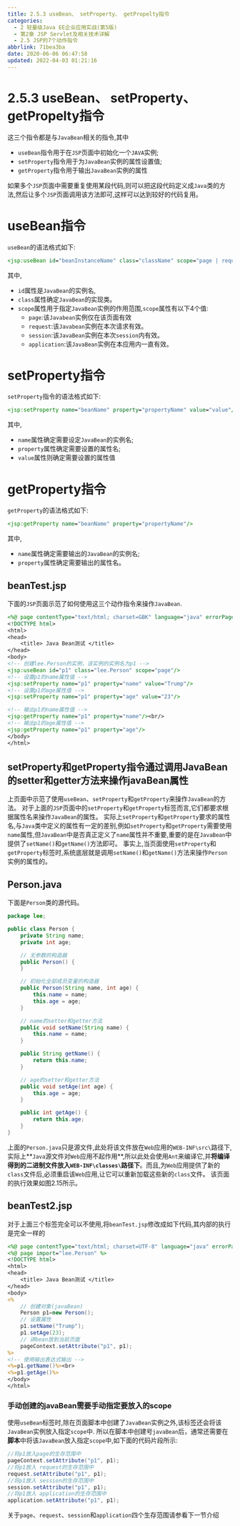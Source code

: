 ```yaml
---
title: 2.5.3 useBean、 setProperty、 getPropelty指令
categories: 
  - 2 轻量级Java EE企业应用实战(第5版)
  - 第2章 JSP Servlet及相关技术详解
  - 2.5 JSP的7个动作指令
abbrlink: 71bea3ba
date: 2020-06-06 06:47:58
updated: 2022-04-03 01:21:16
---
```

# 2.5.3 useBean、 setProperty、 getPropelty指令
这三个指令都是与`JavaBean`相关的指令,其中
- `useBean`指令用于在`JSP`页面中初始化一个`JAVA`实例;
- `setProperty`指令用于为`JavaBean`实例的属性设置值;
- `getProperty`指令用于输出`JavaBean`实例的属性

如果多个`JSP`页面中需要重复使用某段代码,则可以把这段代码定义成`Java`类的方法,然后让多个`JSP`页面调用该方法即可,这样可以达到较好的代码复用。
# useBean指令
`useBean`的语法格式如下:
```jsp
<jsp:useBean id="beanInstanceName" class="className" scope="page | request | session | application" />
```
其中,
- `id`属性是`JavaBean`的实例名,
- `class`属性确定`JavaBean`的实现类。
- `scope`属性用于指定`JavaBean`实例的作用范围,`scope`属性有以下4个值:
    - `page`:该`Javabean`实例仅在该页面有效
    - `request`:该`Javabean`实例在本次请求有效。
    - `session`:该`JavaBean`实例在本次`session`内有效。
    - `application`:该`JavaBean`实例在本应用内一直有效。

# setProperty指令
`setProperty`指令的语法格式如下:
```jsp
<jsp:setProperty name="beanName" property="propertyName" value="value"/>
```
其中,
- `name`属性确定需要设定`JavaBean`的实例名;
- `property`属性确定需要设置的属性名;
- `value`属性则确定需要设置的属性值

# getProperty指令
`getProperty`的语法格式如下:
```jsp
<jsp:getProperty name="beanName" property="propertyName"/>
```
其中,
- `name`属性确定需要输出的`JavaBean`的实例名;
- `property`属性确定需要输出的属性名。

## beanTest.jsp
下面的`JSP`页面示范了如何使用这三个动作指令来操作`JavaBean`.
```jsp
<%@ page contentType="text/html; charset=GBK" language="java" errorPage="" %>
<!DOCTYPE html>
<html>
<head>
    <title> Java Bean测试 </title>
</head>
<body>
<!-- 创建lee.Person的实例，该实例的实例名为p1 -->
<jsp:useBean id="p1" class="lee.Person" scope="page"/>
<!-- 设置p1的name属性值 -->
<jsp:setProperty name="p1" property="name" value="Trump"/>
<!-- 设置p1的age属性值 -->
<jsp:setProperty name="p1" property="age" value="23"/>

<!-- 输出p1的name属性值 -->
<jsp:getProperty name="p1" property="name"/><br/>
<!-- 输出p1的age属性值 -->
<jsp:getProperty name="p1" property="age"/>
</body>
</html>
```
## setProperty和getProperty指令通过调用JavaBean的setter和getter方法来操作javaBean属性
上页面中示范了使用`useBean`、`setProperty`和`getProperty`来操作`JavaBean`的方法。
对于上面的`JSP`页面中的`setProperty`和`getProperty`标签而言,它们都要求根据属性名来操作`JavaBean`的属性。
实际上`setProperty`和`getProperty`要求的属性名,与`Java`类中定义的属性有一定的差别,例如`setProperty`和`getProperty`需要使用`name`属性,但`JavaBean`中是否真正定义了`name`属性并不重要,重要的是在`JavaBean`中提供了`setName()`和`getName()`方法即可。
事实上,当页面使用`setProperty`和`getProperty`标签时,系统底层就是调用`setName()`和`getName()`方法来操作`Person`实例的属性的。
## Person.java
下面是`Person`类的源代码。
```java
package lee;

public class Person {
    private String name;
    private int age;

    // 无参数的构造器
    public Person() {
    }

    // 初始化全部成员变量的构造器
    public Person(String name, int age) {
        this.name = name;
        this.age = age;
    }

    // name的setter和getter方法
    public void setName(String name) {
        this.name = name;
    }

    public String getName() {
        return this.name;
    }

    // age的setter和getter方法
    public void setAge(int age) {
        this.age = age;
    }

    public int getAge() {
        return this.age;
    }
}
```
上面的`Person.java`只是源文件,此处将该文件放在`Web`应用的`WEB-INF\src\`路径下,实际上**`Java`源文件对`Web`应用不起作用**,所以此处会使用`Ant`来编译它,并**将编译得到的二进制文件放入`WEB-INF\classes\`路径下**。而且,为`Web`应用提供了新的`class`文件后,必须重启该`Web`应用,让它可以重新加载这些新的`class`文件。
该页面的执行效果如图2.15所示。

## beanTest2.jsp
对于上面三个标签完全可以不使用,将`beanTest.jsp`修改成如下代码,其内部的执行是完全一样的
```jsp
<%@ page contentType="text/html; charset=UTF-8" language="java" errorPage="" %>
<%@ page import="lee.Person" %>
<!DOCTYPE html>
<html>
<head>
    <title> Java Bean测试 </title>
</head>
<body>
<%
    // 创建对象(javaBean)
    Person p1=new Person();
    // 设置属性
    p1.setName("Trump");
    p1.setAge(23);
    // 讲bean放到当前页面
    pageContext.setAttribute("p1", p1);
%>
<!-- 使用输出表达式输出 -->
<%=p1.getName()%><br>
<%=p1.getAge()%>
</body>
</html>
```
### 手动创建的javaBean需要手动指定要放入的scope
使用`useBean`标签时,除在页面脚本中创建了`JavaBean`实例之外,该标签还会将该`JavaBean`实例放入指定`scope`中.
所以在脚本中创建号`javaBean`后，通常还需要在**脚本**中将该`JavaBean`放入指定`scope`中,如下面的代码片段所示:
```java
//将p1放入page的生存范围中
pageContext.setAttribute("p1", p1);
//将p1放入 request的生存范围中
request.setAttribute("p1", p1);
//将p1放入 session的生存范围中
session.setAttribute("p1", p1);
//将p1放入 application的生存范围中
application.setAttribute("p1", p1);
```
关于`page`、`request`、`session`和`application`四个生存范围请参看下一节介绍
